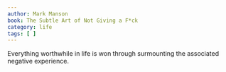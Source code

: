 ```yaml
---
author: Mark Manson
book: The Subtle Art of Not Giving a F*ck
category: life
tags: [ ]
---
```

Everything worthwhile in life is won through surmounting the associated negative experience.